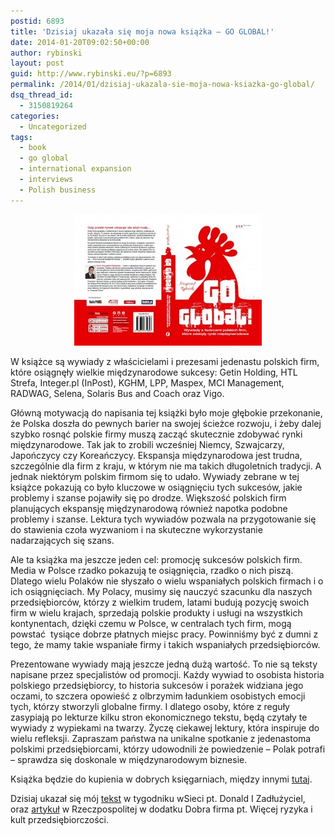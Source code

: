 ```yaml
---
postid: 6893
title: 'Dzisiaj ukazała się moja nowa książka – GO GLOBAL!'
date: 2014-01-20T09:02:50+00:00
author: rybinski
layout: post
guid: http://www.rybinski.eu/?p=6893
permalink: /2014/01/dzisiaj-ukazala-sie-moja-nowa-ksiazka-go-global/
dsq_thread_id:
  - 3150819264
categories:
  - Uncategorized
tags:
  - book
  - go global
  - international expansion
  - interviews
  - Polish business
---
```

<p style="text-align: center;">
  <a href="/uploads/2014/01/GO_global_okladka_2_strony1.jpg"><img class="size-medium wp-image-6894 aligncenter" title="GO_global_okladka_2_strony" src="/uploads/2014/01/GO_global_okladka_2_strony1-300x210.jpg" alt="" width="300" height="210" /></a>
</p>

W książce są wywiady z właścicielami i prezesami jedenastu polskich firm, które osiągnęły wielkie międzynarodowe sukcesy: Getin Holding, HTL Strefa, Integer.pl (InPost), KGHM, LPP, Maspex, MCI Management, RADWAG, Selena, Solaris Bus and Coach oraz Vigo.

Główną motywacją do napisania tej książki było moje głębokie przekonanie, że Polska doszła do pewnych barier na swojej ścieżce rozwoju, i żeby dalej szybko rosnąć polskie firmy muszą zacząć skutecznie zdobywać rynki międzynarodowe. Tak jak to zrobili wcześniej Niemcy, Szwajcarzy, Japończycy czy Koreańczycy. Ekspansja międzynarodowa jest trudna, szczególnie dla firm z kraju, w którym nie ma takich długoletnich tradycji. A jednak niektórym polskim firmom się to udało. Wywiady zebrane w tej książce pokazują co było kluczowe w osiągnięciu tych sukcesów, jakie problemy i szanse pojawiły się po drodze. Większość polskich firm planujących ekspansję międzynarodową również napotka podobne problemy i szanse. Lektura tych wywiadów pozwala na przygotowanie się do stawienia czoła wyzwaniom i na skuteczne wykorzystanie nadarzających się szans.

Ale ta książka ma jeszcze jeden cel: promocję sukcesów polskich firm. Media w Polsce rzadko pokazują te osiągnięcia, rzadko o nich piszą. Dlatego wielu Polaków nie słyszało o wielu wspaniałych polskich firmach i o ich osiągnięciach. My Polacy, musimy się nauczyć szacunku dla naszych przedsiębiorców, którzy z wielkim trudem, latami budują pozycję swoich firm w wielu krajach, sprzedają polskie produkty i usługi na wszystkich kontynentach, dzięki czemu w Polsce, w centralach tych firm, mogą powstać  tysiące dobrze płatnych miejsc pracy. Powinniśmy być z dumni z tego, że mamy takie wspaniałe firmy i takich wspaniałych przedsiębiorców.

Prezentowane wywiady mają jeszcze jedną dużą wartość. To nie są teksty napisane przez specjalistów od promocji. Każdy wywiad to osobista historia polskiego przedsiębiorcy, to historia sukcesów i porażek widziana jego oczami, to szczera opowieść z olbrzymim ładunkiem osobistych emocji tych, którzy stworzyli globalne firmy. I dlatego osoby, które z reguły zasypiają po lekturze kilku stron ekonomicznego tekstu, będą czytały te wywiady z wypiekami na twarzy. Życzę ciekawej lektury, która inspiruje do wielu refleksji. Zapraszam państwa na unikalne spotkanie z jedenastoma polskimi przedsiębiorcami, którzy udowodnili że powiedzenie – Polak potrafi – sprawdza się doskonale w międzynarodowym biznesie.

Książka będzie do kupienia w dobrych księgarniach, między innymi [tutaj](http://onepress.pl/ksiazki/go-global-krzysztof-rybinski,goglob.htm).

Dzisiaj ukazał się mój [tekst](http://www.wsieci.pl/numer-54-pmagazine-87.html) w tygodniku wSieci pt. Donald I Zadłużyciel, oraz [artykuł](http://prawo.rp.pl/artykul/1001070,1080439-Rybinski--Wiecej-ryzyka-i-kult-przedsiebiorczosci.html) w Rzeczpospolitej w dodatku Dobra firma pt. Więcej ryzyka i kult przedsiębiorczości.
